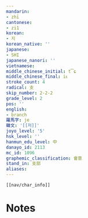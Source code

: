 ```yaml
---
mandarin:
- zhī
cantonese:
- zi1
korean:
- 지
korean_native: ''
japanese:
- SHI
japanese_nanori: ''
vietnamese:
middle_chinese_initial: t͡ɕ
middle_chinese_final: iᴇ
stroke_count: 4
radical: 支
skip_number: 2-2-2
grade_level: 2
pos: ''
english:
- branch
羅馬字: je
韓文: '[[저]]'
joyo_level: '5'
hsk_level: ''
hanmun_edu_level: 中
danayo_id: 2113
mc_id: 1096
graphemic_classification: 會意
stand_in: 支部
aliases:
---
```

```meta-bind-embed
[[nav/char_info]]
```

# Notes
